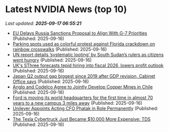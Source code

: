 # Latest NVIDIA News (top 10)
_Last updated: **2025-09-17 06:55:21**_

- [EU Delays Russia Sanctions Proposal to Align With G-7 Priorities](https://biztoc.com/x/60eac5e7c853b46b) (Published: 2025-09-16)
- [Parking spots used as colorful protest against Florida crackdown on rainbow crosswalks](https://biztoc.com/x/3222c362e201c98c) (Published: 2025-09-16)
- [UN report details ’systematic looting’ by South Sudan’s rulers as citizens went hungry](https://biztoc.com/x/502fa1fb336320ef) (Published: 2025-09-16)
- [UK's SThree forecasts tepid hiring into fiscal 2026, lowers profit outlook](https://biztoc.com/x/2d75af75a2bffe3b) (Published: 2025-09-16)
- [Japan Q2 output gap biggest since 2019 after GDP revision, Cabinet Office says](https://biztoc.com/x/9b609554a1009e0e) (Published: 2025-09-16)
- [Anglo and Codelco Agree to Jointly Develop Copper Mines in Chile](https://biztoc.com/x/9ae0adbb09f45267) (Published: 2025-09-16)
- [Ford is moving its world headquarters for the first time in almost 70 years to a new campus 3 miles away](https://biztoc.com/x/6e22be99967985c7) (Published: 2025-09-16)
- [Unilever Appoints Acting CFO Phatak in Role Permanently](https://biztoc.com/x/9056051201344d4e) (Published: 2025-09-16)
- [The Tesla Cybertruck Just Became $10,000 More Expensive: TDS](https://biztoc.com/x/1b2847127170e187) (Published: 2025-09-16)
